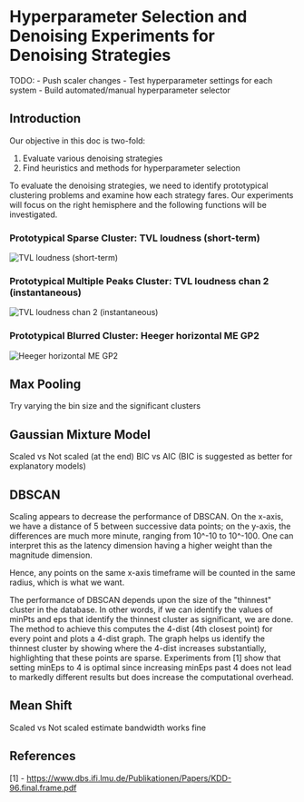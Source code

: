 # Hyperparameter Selection and Denoising Experiments for Denoising Strategies

TODO:
    - Push scaler changes
    - Test hyperparameter settings for each system
    - Build automated/manual hyperparameter selector

## Introduction

Our objective in this doc is two-fold:
1) Evaluate various denoising strategies
2) Find heuristics and methods for hyperparameter selection

To evaluate the denoising strategies, we need to identify prototypical clustering problems and examine how each strategy fares. Our experiments will focus on the right hemisphere and the following functions will be investigated.

### Prototypical Sparse Cluster: TVL loudness (short-term)

![TVL loudness (short-term)](tvl_l_short.png)

### Prototypical Multiple Peaks Cluster: TVL loudness chan 2 (instantaneous)

![TVL loudness chan 2 (instantaneous)](tvl_l_chan2_instant.png)

### Prototypical Blurred Cluster: Heeger horizontal ME GP2

![Heeger horizontal ME GP2](heeger_hori_me_gp2.png)

## Max Pooling

Try varying the bin size and the significant clusters

## Gaussian Mixture Model

Scaled vs Not scaled (at the end)
BIC vs AIC (BIC is suggested as better for explanatory models)

## DBSCAN

Scaling appears to decrease the performance of DBSCAN. On the x-axis, we have a distance of 5 between successive data points; on the y-axis, the differences are much more minute, ranging from 10^-10 to 10^-100. One can interpret this as the latency dimension having a higher weight than the magnitude dimension. 

Hence, any points on the same x-axis timeframe will be counted in the same radius, which is what we want. 

The performance of DBSCAN depends upon the size of the "thinnest" cluster in the database. In other words, if we can identify the values of minPts and eps that identify the thinnest cluster as significant, we are done. The method to achieve this computes the 4-dist (4th closest point) for every point and plots a 4-dist graph. The graph helps us identify the thinnest cluster by showing where the 4-dist increases substantially, highlighting that these points are sparse. Experiments from [1] show that setting minEps to 4 is optimal since increasing minEps past 4 does not lead to markedly different results but does increase the computational overhead. 

## Mean Shift

Scaled vs Not scaled
estimate bandwidth works fine

## References

[1] - https://www.dbs.ifi.lmu.de/Publikationen/Papers/KDD-96.final.frame.pdf
